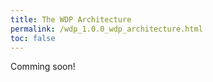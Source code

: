 ```yaml
---
title: The WDP Architecture
permalink: /wdp_1.0.0_wdp_architecture.html
toc: false
---
```


Comming soon!
